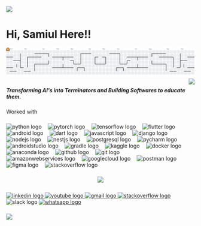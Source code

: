 <div>
  <img style="100%" src="https://capsule-render.vercel.app/api?type=waving&height=100&section=header&reversal=false&fontSize=70&fontColor=FFFFFF&fontAlign=50&fontAlignY=50&stroke=-&descSize=20&descAlign=50&descAlignY=50&color=gradient"  />
</div>

###

<h1 align="left">Hi, Samiul Here!!</h1>

<picture>
  <source media="(prefers-color-scheme: dark)" srcset="https://raw.githubusercontent.com/SambasBoyyyy/SambasBoyyyy/output/pacman-contribution-graph-dark.svg">
  <source media="(prefers-color-scheme: light)" srcset="https://raw.githubusercontent.com/SambasBoyyyy/SambasBoyyyy/output/pacman-contribution-graph.svg">
  <img alt="pacman contribution graph" src="https://raw.githubusercontent.com/SambasBoyyyy/SambasBoyyyy/output/pacman-contribution-graph.svg">
</picture>


<img align="right" height="202" src="https://media0.giphy.com/media/v1.Y2lkPTc5MGI3NjExYzR5Z3Y1ZnJ0MzF3amx1NTV4eHA5ZHV0ajFnMGV1NjkzYXUzbjQ0NiZlcD12MV9pbnRlcm5hbF9naWZfYnlfaWQmY3Q9Zw/o0vwzuFwCGAFO/giphy.gif"  />

###

<h5 align="left">Transforming AI's into Terminators and Building Softwares to educate them.</h5>

###

<p align="left">Worked with</p>

###

<div align="left">
  <img src="https://cdn.jsdelivr.net/gh/devicons/devicon/icons/python/python-original.svg" height="30" alt="python logo"  />
  <img width="9" />
  <img src="https://cdn.jsdelivr.net/gh/devicons/devicon/icons/pytorch/pytorch-original.svg" height="30" alt="pytorch logo"  />
  <img width="9" />
  <img src="https://cdn.jsdelivr.net/gh/devicons/devicon/icons/tensorflow/tensorflow-original.svg" height="30" alt="tensorflow logo"  />
  <img width="9" />
  <img src="https://skillicons.dev/icons?i=flutter" height="30" alt="flutter logo"  />
  <img width="9" />
  <img src="https://cdn.simpleicons.org/android/3DDC84" height="30" alt="android logo"  />
  <img width="9" />
  <img src="https://cdn.simpleicons.org/dart/0175C2" height="30" alt="dart logo"  />
  <img width="9" />
  <img src="https://cdn.jsdelivr.net/gh/devicons/devicon/icons/javascript/javascript-original.svg" height="30" alt="javascript logo"  />
  <img width="9" />
  <img src="https://cdn.jsdelivr.net/gh/devicons/devicon/icons/django/django-plain.svg" height="30" alt="django logo"  />
  <img width="9" />
  <img src="https://cdn.simpleicons.org/nodedotjs/339933" height="30" alt="nodejs logo"  />
  <img width="9" />
  <img src="https://cdn.jsdelivr.net/gh/devicons/devicon/icons/nestjs/nestjs-original.svg" height="30" alt="nestjs logo"  />
  <img width="9" />
  <img src="https://cdn.simpleicons.org/postgresql/4169E1" height="30" alt="postgresql logo"  />
  <img width="9" />
  <img src="https://cdn.jsdelivr.net/gh/devicons/devicon/icons/pycharm/pycharm-original.svg" height="30" alt="pycharm logo"  />
  <img width="9" />
  <img src="https://cdn.simpleicons.org/androidstudio/3DDC84" height="30" alt="androidstudio logo"  />
  <img width="9" />
  <img src="https://skillicons.dev/icons?i=gradle" height="30" alt="gradle logo"  />
  <img width="9" />
  <img src="https://cdn.jsdelivr.net/gh/devicons/devicon/icons/kaggle/kaggle-original.svg" height="30" alt="kaggle logo"  />
  <img width="9" />
  <img src="https://cdn.jsdelivr.net/gh/devicons/devicon/icons/docker/docker-original.svg" height="30" alt="docker logo"  />
  <img width="9" />
  <img src="https://cdn.simpleicons.org/anaconda/44A833" height="30" alt="anaconda logo"  />
  <img width="9" />
  <img src="https://skillicons.dev/icons?i=github" height="30" alt="github logo"  />
  <img width="9" />
  <img src="https://cdn.simpleicons.org/git/F05032" height="30" alt="git logo"  />
  <img width="9" />
  <img src="https://skillicons.dev/icons?i=aws" height="30" alt="amazonwebservices logo"  />
  <img width="9" />
  <img src="https://skillicons.dev/icons?i=gcp" height="30" alt="googlecloud logo"  />
  <img width="9" />
  <img src="https://cdn.simpleicons.org/postman/FF6C37" height="30" alt="postman logo"  />
  <img width="9" />
  <img src="https://cdn.jsdelivr.net/gh/devicons/devicon/icons/figma/figma-original.svg" height="30" alt="figma logo"  />
  <img width="9" />
  <img src="https://cdn.simpleicons.org/stackoverflow/F58025" height="30" alt="stackoverflow logo"  />
</div>

###

<div align="center">
  <img src="https://count.getloli.com/@:SambasBoyyyy?theme=booru-helltaker&padding=6&offset=100&scale=1&align=center&pixelated=0&darkmode=auto"  />
</div>

###

<div align="left">
  <a href="https://www.linkedin.com/in/samiulbasirofficial/" target="_blank">
    <img src="https://raw.githubusercontent.com/maurodesouza/profile-readme-generator/master/src/assets/icons/social/linkedin/default.svg" width="39" height="30" alt="linkedin logo"  />
  </a>
  <a href="https://www.youtube.com/@samiulbasir8456" target="_blank">
    <img src="https://raw.githubusercontent.com/maurodesouza/profile-readme-generator/master/src/assets/icons/social/youtube/default.svg" width="39" height="30" alt="youtube logo"  />
  </a>
  <a href="samiulbasirbhuiyan1234@gmail.com" target="_blank">
    <img src="https://raw.githubusercontent.com/maurodesouza/profile-readme-generator/master/src/assets/icons/social/gmail/default.svg" width="39" height="30" alt="gmail logo"  />
  </a>
  <a href="https://stackoverflow.com/users/20012491/samiul-basir" target="_blank">
    <img src="https://raw.githubusercontent.com/maurodesouza/profile-readme-generator/master/src/assets/icons/social/stackoverflow/default.svg" width="39" height="30" alt="stackoverflow logo"  />
  </a>
  <img src="https://raw.githubusercontent.com/maurodesouza/profile-readme-generator/master/src/assets/icons/social/slack/default.svg" width="39" height="30" alt="slack logo"  />
  <a href="+8801795443778" target="_blank">
    <img src="https://raw.githubusercontent.com/maurodesouza/profile-readme-generator/master/src/assets/icons/social/whatsapp/default.svg" width="39" height="30" alt="whatsapp logo"  />
  </a>
</div>

###

<div>
  <img style="100%" src="https://capsule-render.vercel.app/api?type=waving&height=100&section=header&reversal=false&fontSize=70&fontColor=FFFFFF&fontAlign=50&fontAlignY=50&stroke=-&animation=blink&descSize=20&descAlign=50&descAlignY=50&textBg=false&color=gradient"  />
</div>

###
